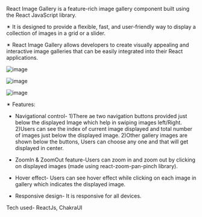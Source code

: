  React Image Gallery is a feature-rich image gallery component built using the React JavaScript library.

✴ It is designed to provide a flexible, fast, and user-friendly way to display a collection of images in a grid or a slider.

✴ React Image Gallery allows developers to create visually appealing and interactive image galleries that can be easily integrated into their React applications.

![image](https://github.com/Sarikagupta14/Image-gallery/assets/121433831/60872669-d275-4f21-be70-952bffc71abf)

![image](https://github.com/Sarikagupta14/Image-gallery/assets/121433831/2e7f7dbc-ea45-483b-bbe5-8b607eafa136)

![image](https://github.com/Sarikagupta14/Image-gallery/assets/121433831/d4fc51b7-b0e3-4964-b76b-d519e4a4e67e)

✴ Features:
* Navigational control-
 1)There ae two navigation buttons provided just below the displayed Image which help in swiping images left/Right.
 2)Users can see the index of current image displayed and total number of images just below the displayed image.
 2)Other gallery images are shown below the buttons, Users can choose any one and that will get displayed in center.
  
* ZoomIn & ZoomOut feature-Users can zoom in and zoom out by clicking on displayed images (made using react-zoom-pan-pinch library).
* Hover effect- Users can see hover effect while clicking on each image in gallery which indicates the displayed image.
* Responsive design- It is responsive for all devices.

Tech used- ReactJs, ChakraUI
